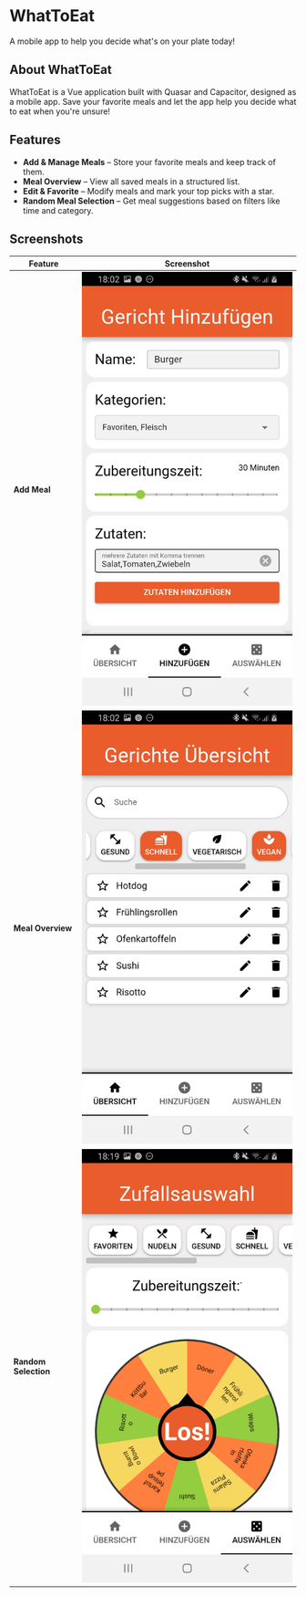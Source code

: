 # WhatToEat
A mobile app to help you decide what's on your plate today!

## About WhatToEat
WhatToEat is a Vue application built with Quasar and Capacitor, designed as a mobile app.
Save your favorite meals and let the app help you decide what to eat when you're unsure!

## Features
* **Add & Manage Meals** – Store your favorite meals and keep track of them.
* **Meal Overview** – View all saved meals in a structured list.
* **Edit & Favorite** – Modify meals and mark your top picks with a star.
* **Random Meal Selection** – Get meal suggestions based on filters like time and category.

## Screenshots
| Feature            | Screenshot |
|--------------------|------------|
| **Add Meal**       | ![Add Meal](images/add_meal.jpg) |
| **Meal Overview**  | ![Meal Overview](images/meal_overview.jpg) |
| **Random Selection** | ![Random Selection](images/random_selection.jpg) |
